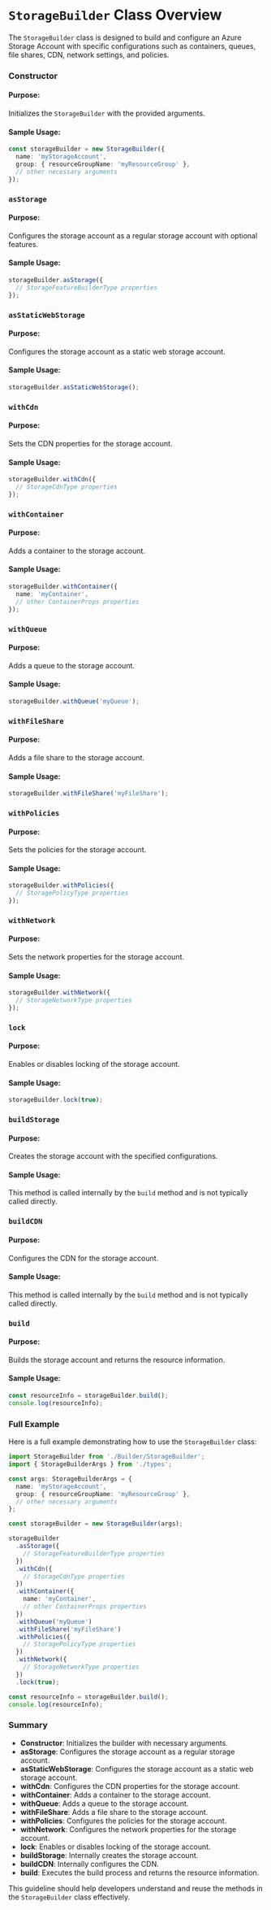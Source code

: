 # `StorageBuilder` Class Overview

The `StorageBuilder` class is designed to build and configure an Azure Storage Account with specific configurations such as containers, queues, file shares, CDN, network settings, and policies.

### Constructor
#### Purpose:
Initializes the `StorageBuilder` with the provided arguments.

#### Sample Usage:
```typescript
const storageBuilder = new StorageBuilder({
  name: 'myStorageAccount',
  group: { resourceGroupName: 'myResourceGroup' },
  // other necessary arguments
});
```



### `asStorage`
#### Purpose:
Configures the storage account as a regular storage account with optional features.

#### Sample Usage:
```typescript
storageBuilder.asStorage({
  // StorageFeatureBuilderType properties
});
```



### `asStaticWebStorage`
#### Purpose:
Configures the storage account as a static web storage account.

#### Sample Usage:
```typescript
storageBuilder.asStaticWebStorage();
```



### `withCdn`
#### Purpose:
Sets the CDN properties for the storage account.

#### Sample Usage:
```typescript
storageBuilder.withCdn({
  // StorageCdnType properties
});
```



### `withContainer`
#### Purpose:
Adds a container to the storage account.

#### Sample Usage:
```typescript
storageBuilder.withContainer({
  name: 'myContainer',
  // other ContainerProps properties
});
```



### `withQueue`
#### Purpose:
Adds a queue to the storage account.

#### Sample Usage:
```typescript
storageBuilder.withQueue('myQueue');
```



### `withFileShare`
#### Purpose:
Adds a file share to the storage account.

#### Sample Usage:
```typescript
storageBuilder.withFileShare('myFileShare');
```



### `withPolicies`
#### Purpose:
Sets the policies for the storage account.

#### Sample Usage:
```typescript
storageBuilder.withPolicies({
  // StoragePolicyType properties
});
```



### `withNetwork`
#### Purpose:
Sets the network properties for the storage account.

#### Sample Usage:
```typescript
storageBuilder.withNetwork({
  // StorageNetworkType properties
});
```



### `lock`
#### Purpose:
Enables or disables locking of the storage account.

#### Sample Usage:
```typescript
storageBuilder.lock(true);
```



### `buildStorage`
#### Purpose:
Creates the storage account with the specified configurations.

#### Sample Usage:
This method is called internally by the `build` method and is not typically called directly.

### `buildCDN`
#### Purpose:
Configures the CDN for the storage account.

#### Sample Usage:
This method is called internally by the `build` method and is not typically called directly.

### `build`
#### Purpose:
Builds the storage account and returns the resource information.

#### Sample Usage:
```typescript
const resourceInfo = storageBuilder.build();
console.log(resourceInfo);
```



### Full Example
Here is a full example demonstrating how to use the `StorageBuilder` class:

```typescript
import StorageBuilder from './Builder/StorageBuilder';
import { StorageBuilderArgs } from './types';

const args: StorageBuilderArgs = {
  name: 'myStorageAccount',
  group: { resourceGroupName: 'myResourceGroup' },
  // other necessary arguments
};

const storageBuilder = new StorageBuilder(args);

storageBuilder
  .asStorage({
    // StorageFeatureBuilderType properties
  })
  .withCdn({
    // StorageCdnType properties
  })
  .withContainer({
    name: 'myContainer',
    // other ContainerProps properties
  })
  .withQueue('myQueue')
  .withFileShare('myFileShare')
  .withPolicies({
    // StoragePolicyType properties
  })
  .withNetwork({
    // StorageNetworkType properties
  })
  .lock(true);

const resourceInfo = storageBuilder.build();
console.log(resourceInfo);
```



### Summary
- **Constructor**: Initializes the builder with necessary arguments.
- **asStorage**: Configures the storage account as a regular storage account.
- **asStaticWebStorage**: Configures the storage account as a static web storage account.
- **withCdn**: Configures the CDN properties for the storage account.
- **withContainer**: Adds a container to the storage account.
- **withQueue**: Adds a queue to the storage account.
- **withFileShare**: Adds a file share to the storage account.
- **withPolicies**: Configures the policies for the storage account.
- **withNetwork**: Configures the network properties for the storage account.
- **lock**: Enables or disables locking of the storage account.
- **buildStorage**: Internally creates the storage account.
- **buildCDN**: Internally configures the CDN.
- **build**: Executes the build process and returns the resource information.

This guideline should help developers understand and reuse the methods in the `StorageBuilder` class effectively.